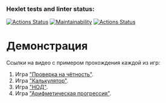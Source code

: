 ### Hexlet tests and linter status:
[![Actions Status](https://github.com/Frit027/frontend-project-lvl1/workflows/hexlet-check/badge.svg)](https://github.com/Frit027/frontend-project-lvl1/actions)
[![Maintainability](https://api.codeclimate.com/v1/badges/a99a88d28ad37a79dbf6/maintainability)](https://codeclimate.com/github/codeclimate/codeclimate/maintainability)
[![Actions Status](https://github.com/Frit027/frontend-project-lvl1/workflows/lint-check/badge.svg)](https://github.com/Frit027/frontend-project-lvl1/actions/workflows/lint-check.yml)

# Демонстрация
Ссылки на видео с примером прохождения каждой из игр:
1. Игра ["Проверка на чётность"](https://drive.google.com/file/d/1SYo-L2yxF4_oUoUPyyN2MhNrsrF-YGg7/view?usp=sharing).
2. Игра ["Калькулятор"](https://drive.google.com/file/d/1tpVpi2bZ-eD9ZKvdxAdAz2yCm6HeALMy/view?usp=sharing).
3. Игра ["НОД"](https://drive.google.com/file/d/1cKAwqtl7GRNV2VrLoxwUZAA1gWYb8tJK/view?usp=sharing).
4. Игра ["Арифметическая прогрессия"](https://drive.google.com/file/d/11VJClKSWZZQu4IGapU6sIyPZTP9dI0Jj/view?usp=sharing).
